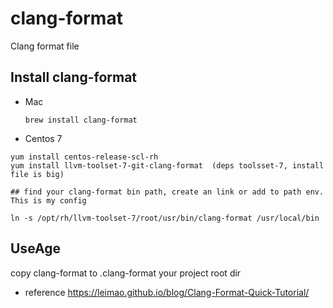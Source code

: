 # clang-format
Clang format file


## Install clang-format

* Mac 
  
  ``` brew install clang-format ```
  
* Centos 7 
  
 ```
 yum install centos-release-scl-rh
 yum install llvm-toolset-7-git-clang-format  (deps toolsset-7, install file is big)
 
 ## find your clang-format bin path, create an link or add to path env. This is my config
 
 ln -s /opt/rh/llvm-toolset-7/root/usr/bin/clang-format /usr/local/bin
 
 ```
 
 ## UseAge
 
 copy clang-format to .clang-format  your project root dir
 
 * reference
  https://leimao.github.io/blog/Clang-Format-Quick-Tutorial/
